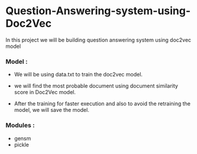 # Question-Answering-system-using-Doc2Vec
In this project we will be building question answering system using doc2vec model

### Model :

+ We will be using data.txt to train the doc2vec model.
+ we will find the most probable document using document similarity score in Doc2Vec model.

+ After the training for faster execution and also to avoid the retraining the model, we will save the model.

### Modules :

+ gensm
+ pickle



